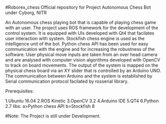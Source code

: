 #Roborex_chess
Official repository for Project Autonomous Chess Bot under Cyborg, NITR

An Autonomous chess playing bot that is capable of playing chess game with an user. The project uses ROS framework for the development of the control system. It is equipped with UIs developed with Qt4 that facilates user interaction with system. Stockfish chess engine is used as the intelligence unit of the bot. Python chess API has been used for easy communication with the engine and for increasing the robustness of the software. User physical move inputs are taken from an over head camera and are analysed with computer vision algorithms developed with OpenCV to track on board movements. The output of the system is mapped on the physical chess board via an XY slider that is controlled by an Arduino UNO. The communication between Arduino and the system is established by Serial communication protocol facilated by rosserial library.

Prerequisites:

1.Ubuntu 16.04
2.ROS Kinetic
3.OpenCV 3.2
4.Arduino IDE
5.QT4
6.Python 2.7
	libs:
	a>Python chess API
	b>Stockfish 8

#Note:
The Project is still under Development.
